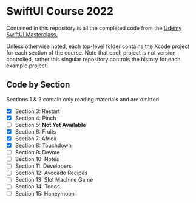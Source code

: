 # SwiftUI Course 2022

Contained in this repository is all the completed code from the [Udemy SwiftUI Masterclass.](https://www.udemy.com/course/swiftui-masterclass-course-ios-development-with-swift)

Unless otherwise noted, each top-level folder contains the Xcode project for each
section of the course. Note that each project is not version controlled, rather this singular
repository controls the history for each example project.

## Code by Section

Sections 1 & 2 contain only reading materials and are omitted.

- [x] Section 3: Restart
- [x] Section 4: Pinch
- [ ] Section 5: **Not Yet Available**
- [x] Section 6: Fruits
- [x] Section 7: Africa
- [x] Section 8: Touchdown
- [ ] Section 9: Devote
- [ ] Section 10: Notes
- [ ] Section 11: Developers
- [ ] Section 12: Avocado Recipes
- [ ] Section 13: Slot Machine Game
- [ ] Section 14: Todos
- [ ] Section 15: Honeymoon
